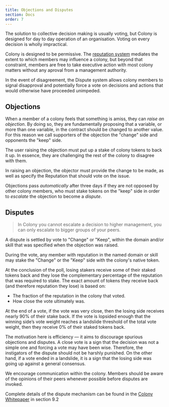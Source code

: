 ```yaml
---
title: Objections and Disputes
section: Docs
order: 7
---
```

The solution to collective decision making is usually voting, but Colony is designed for day to day operation of an organisation. Voting on every decision is wholly impractical.

Colony is designed to be permissive. The [reputation system](/colonynetwork/docs-reputation/) mediates the extent to which members may influence a colony, but beyond that constraint, members are free to take executive action with most colony matters without any aproval from a management authority.

In the event of disagreement, the Dispute system allows colony members to signal disapproval and potentially force a vote on decisions and actions that would otherwise have proceeded unimpeded.

## Objections
When a member of a colony feels that something is amiss, they can _raise an objection_. By doing so, they are fundamentally proposing that a variable, or more than one variable, in the contract should be changed to another value. For this reason we call supporters of the objection the "change" side and opponents the "keep" side.

The user raising the objection must put up a stake of colony tokens to back it up. In essence, they are challenging the rest of the colony to disagree with them.

In raising an objection, the objector must provide the change to be made, as well as specify the Reputation that should vote on the issue.

Objections pass *automatically* after three days if they are not opposed by other colony members, who must stake tokens on the "keep" side in order to _escalate_ the objection to become a _dispute_.

## Disputes
>In Colony you cannot escalate a decision to higher management, you can only escalate to bigger groups of your peers.

A dispute is settled by vote to "Change" or "Keep", within the domain and/or skill that was specified when the objection was raised.

During the vote, any member with reputation in the named domain or skill may stake the "Change" or the "Keep" side with the colony's native token.

At the conclusion of the poll, losing stakers receive some of their staked tokens back and they lose the complementary percentage of the reputation that was required to stake. The exact amount of tokens they receive back (and therefore reputation they lose) is based on:
* The fraction of the reputation in the colony that voted.
* How close the vote ultimately was.

At the end of a vote, if the vote was very close, then the losing side receives nearly 90% of their stake back. If the vote is lopsided enough that the winning side’s vote weight reaches a landslide threshold of the total vote weight, then they receive 0% of their staked tokens back.

The motivation here is efficiency — it aims to discourage spurious objections and disputes. A close vote is a sign that the decision was not a simple one and forcing a vote may have been wise. Therefore, the instigators of the dispute should not be harshly punished. On the other hand, if a vote ended in a landslide, it is a sign that the losing side was going up against a general consensus.

We encourage communication within the colony. Members should be aware of the opinions of their peers whenever possible before disputes are invoked.

Complete details of the dispute mechanism can be found in the [Colony Whitepaper](https://colony.io/whitepaper.pdf) in section 9.2
